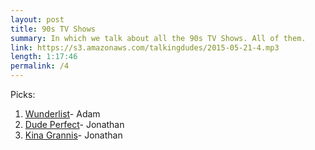 ```yaml
---
layout: post
title: 90s TV Shows
summary: In which we talk about all the 90s TV Shows. All of them.
link: https://s3.amazonaws.com/talkingdudes/2015-05-21-4.mp3
length: 1:17:46
permalink: /4
---
```


Picks:

1. [Wunderlist](https://www.wunderlist.com/)- Adam
1. [Dude Perfect](https://www.youtube.com/user/corycotton)- Jonathan
1. [Kina Grannis](https://www.youtube.com/user/kinagrannis)- Jonathan

